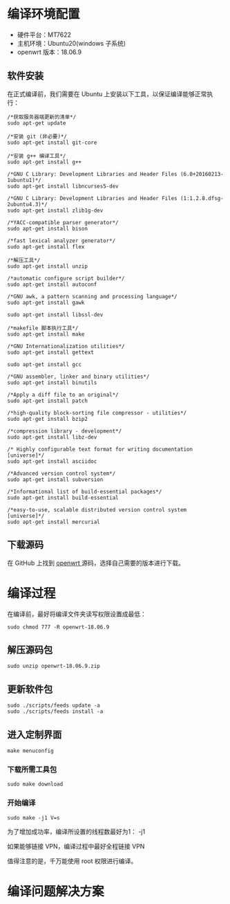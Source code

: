 # 编译环境配置

- 硬件平台：MT7622
- 主机环境：Ubuntu20(windows 子系统)
- openwrt 版本：18.06.9

## 软件安装

在正式编译前，我们需要在 Ubuntu 上安装以下工具，以保证编译能够正常执行：

```
/*获取服务器端更新的清单*/
sudo apt-get update

/*安装 git (非必要)*/
sudo apt-get install git-core

/*安装 g++ 编译工具*/
sudo apt-get install g++

/*GNU C Library: Development Libraries and Header Files (6.0+20160213-1ubuntu1)*/
sudo apt-get install libncurses5-dev

/*GNU C Library: Development Libraries and Header Files (1:1.2.8.dfsg-2ubuntu4.3)*/
sudo apt-get install zlib1g-dev

/*YACC-compatible parser generator*/
sudo apt-get install bison

/*fast lexical analyzer generator*/
sudo apt-get install flex

/*解压工具*/
sudo apt-get install unzip

/*automatic configure script builder*/
sudo apt-get install autoconf

/*GNU awk, a pattern scanning and processing language*/
sudo apt-get install gawk

sudo apt-get install libssl-dev

/*makefile 脚本执行工具*/
sudo apt-get install make

/*GNU Internationalization utilities*/
sudo apt-get install gettext

sudo apt-get install gcc

/*GNU assembler, linker and binary utilities*/
sudo apt-get install binutils

/*Apply a diff file to an original*/
sudo apt-get install patch

/*high-quality block-sorting file compressor - utilities*/
sudo apt-get install bzip2

/*compression library - development*/
sudo apt-get install libz-dev

/* Highly configurable text format for writing documentation [universe]*/
sudo apt-get install asciidoc

/*Advanced version control system*/
sudo apt-get install subversion

/*Informational list of build-essential packages*/
sudo apt-get install build-essential

/*easy-to-use, scalable distributed version control system [universe]*/
sudo apt-get install mercurial
```

## 下载源码

在 GitHub 上找到 <a href="https://github.com/openwrt/openwrt"> openwrt </a> 源码，选择自己需要的版本进行下载。


# 编译过程

在编译前，最好将编译文件夹读写权限设置成最低：

```
sudo chmod 777 -R openwrt-18.06.9
```

## 解压源码包

```
sudo unzip openwrt-18.06.9.zip
```

## 更新软件包

```
sudo ./scripts/feeds update -a
sudo ./scripts/feeds install -a
```

## 进入定制界面

```
make menuconfig
```

### 下载所需工具包

```
sudo make download
```
### 开始编译


```
sudo make -j1 V=s
```

为了增加成功率，编译所设置的线程数最好为1： -j1

如果能够链接 VPN，编译过程中最好全程链接 VPN

值得注意的是，千万能使用 root 权限进行编译。

# 编译问题解决方案


